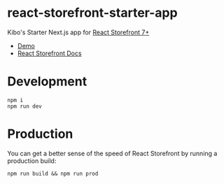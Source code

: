 # react-storefront-starter-app

Kibo's Starter Next.js app for [React Storefront 7+](https://www.reactstorefront.io/)
* [Demo](https://kibo-commerce-react-storefront-demo-default.layer0.link)
* [React Storefront Docs](https://docs.reactstorefront.io/)


# Development

```
npm i
npm run dev
```

# Production

You can get a better sense of the speed of React Storefront by running a production build:

```
npm run build && npm run prod
```
